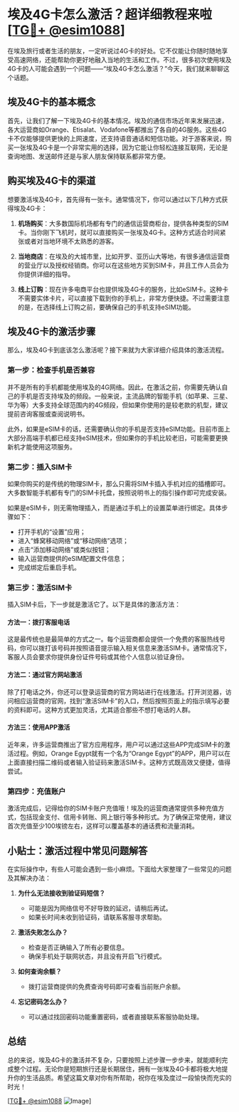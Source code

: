 # 埃及4G卡怎么激活？超详细教程来啦[[TG💪+ @esim1088](https://t.me/s/esim1088)]

在埃及旅行或者生活的朋友，一定听说过4G卡的好处。它不仅能让你随时随地享受高速网络，还能帮助你更好地融入当地的生活和工作。不过，很多初次使用埃及4G卡的人可能会遇到一个问题——“埃及4G卡怎么激活？”今天，我们就来聊聊这个话题。

## 埃及4G卡的基本概念

首先，让我们了解一下埃及4G卡的基本情况。埃及的通信市场近年来发展迅速，各大运营商如Orange、Etisalat、Vodafone等都推出了各自的4G服务。这些4G卡不仅能够提供更快的上网速度，还支持语音通话和短信功能。对于游客来说，购买一张埃及4G卡是一个非常实用的选择，因为它能让你轻松连接互联网，无论是查询地图、发送邮件还是与家人朋友保持联系都非常方便。

## 购买埃及4G卡的渠道

想要激活埃及4G卡，首先得有一张卡。通常情况下，你可以通过以下几种方式获得埃及4G卡：

1. **机场购买**：大多数国际机场都有专门的通信运营商柜台，提供各种类型的SIM卡。当你刚下飞机时，就可以直接购买一张埃及4G卡。这种方式适合时间紧张或者对当地环境不太熟悉的游客。

2. **当地商店**：在埃及的大城市里，比如开罗、亚历山大等地，有很多通信运营商的营业厅以及授权经销商。你可以在这些地方买到SIM卡，并且工作人员会为你提供详细的指导。

3. **线上订购**：现在许多电商平台也提供埃及4G卡的服务，比如eSIM卡。这种卡不需要实体卡片，可以直接下载到你的手机上，非常方便快捷。不过需要注意的是，在选择线上订购之前，要确保自己的手机支持eSIM功能。

## 埃及4G卡的激活步骤

那么，埃及4G卡到底该怎么激活呢？接下来就为大家详细介绍具体的激活流程。

### 第一步：检查手机是否兼容

并不是所有的手机都能使用埃及的4G网络。因此，在激活之前，你需要先确认自己的手机是否支持埃及的频段。一般来说，主流品牌的智能手机（如苹果、三星、华为等）大多支持全球范围内的4G频段，但如果你使用的是较老款的机型，建议提前咨询客服或查阅说明书。

此外，如果是eSIM卡的话，还需要确认你的手机是否支持eSIM功能。目前市面上大部分高端手机都已经支持eSIM技术，但如果你的手机比较老旧，可能需要更换新机才能使用这项服务。

### 第二步：插入SIM卡

如果你购买的是传统的物理SIM卡，那么只需将SIM卡插入手机对应的插槽即可。大多数智能手机都有专门的SIM卡托盘，按照说明书上的指引操作即可完成安装。

如果是eSIM卡，则无需物理插入，而是通过手机上的设置菜单进行绑定。具体步骤如下：
- 打开手机的“设置”应用；
- 进入“蜂窝移动网络”或“移动网络”选项；
- 点击“添加移动网络”或类似按钮；
- 输入运营商提供的eSIM配置文件信息；
- 完成绑定后重启手机。

### 第三步：激活SIM卡

插入SIM卡后，下一步就是激活它了。以下是具体的激活方法：

#### 方法一：拨打客服电话

这是最传统也是最简单的方式之一。每个运营商都会提供一个免费的客服热线号码，你可以拨打该号码并按照语音提示输入相关信息来激活SIM卡。通常情况下，客服人员会要求你提供身份证件号码或其他个人信息以验证身份。

#### 方法二：通过官方网站激活

除了打电话之外，你还可以登录运营商的官方网站进行在线激活。打开浏览器，访问相应运营商的官网，找到“激活SIM卡”的入口，然后按照页面上的指示填写必要的资料即可。这种方式更加灵活，尤其适合那些不想打电话的人群。

#### 方法三：使用APP激活

近年来，许多运营商推出了官方应用程序，用户可以通过这些APP完成SIM卡的激活过程。例如，Orange Egypt就有一个名为“Orange Egypt”的APP，用户可以在上面直接扫描二维码或者输入验证码来激活SIM卡。这种方式既高效又便捷，值得尝试。

### 第四步：充值账户

激活完成后，记得给你的SIM卡账户充值哦！埃及的运营商通常提供多种充值方式，包括现金支付、信用卡转账、网上银行等多种形式。为了确保正常使用，建议首次充值至少100埃镑左右，这样可以覆盖基本的通话费和流量消耗。

## 小贴士：激活过程中常见问题解答

在实际操作中，有些人可能会遇到一些小麻烦。下面给大家整理了一些常见的问题及其解决办法：

1. **为什么无法接收到验证码短信？**
   - 可能是因为网络信号不好导致的延迟，请稍后再试。
   - 如果长时间未收到验证码，请联系客服寻求帮助。

2. **激活失败怎么办？**
   - 检查是否正确输入了所有必要信息。
   - 确保手机处于联网状态，并且没有开启飞行模式。

3. **如何查询余额？**
   - 拨打运营商提供的免费查询号码即可查看当前账户余额。

4. **忘记密码怎么办？**
   - 可以通过找回密码功能重置密码，或者直接联系客服协助处理。

## 总结

总的来说，埃及4G卡的激活并不复杂，只要按照上述步骤一步步来，就能顺利完成整个过程。无论你是短期旅行还是长期居住，拥有一张埃及4G卡都将极大地提升你的生活品质。希望这篇文章对你有所帮助，祝你在埃及度过一段愉快而充实的时光！

[[TG💪+ @esim1088](https://t.me/s/esim1088) ![Image](https://i.postimg.cc/4NQfJmqS/Snipaste-2025-05-13-00-14-12.png)]